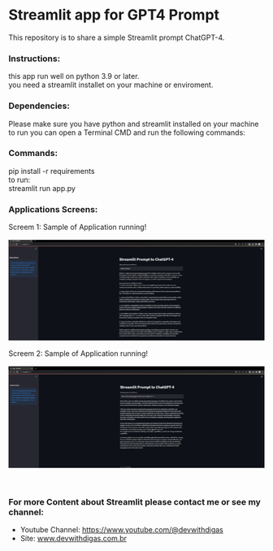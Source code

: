 # Streamlit app for GPT4 Prompt
This repository is to share a simple Streamlit prompt ChatGPT-4.  <br >


### Instructions: <br >
this app run well on python 3.9 or later.<br >
you need a streamlit installet on your machine or enviroment.<br >

### Dependencies: <br >
Please make sure you have python and streamlit installed on your machine<br >
to run you can open a Terminal CMD and run the following commands:<br >

### Commands:
pip install -r requirements<br >
to run:<br >
streamlit run app.py<br >

### Applications Screens:<br >

Screem 1: Sample of Application running!  <br ><br >
![Screenshot](frontpage2.jpg)<br >

Screem 2: Sample of Application running! <br ><br >
![Screenshot](frontend1.jpg)

 <br >
 
 ### For more Content about Streamlit please contact me or see my channel:
- Youtube Channel: https://www.youtube.com/@devwithdigas <br >
- Site: www.devwithdigas.com.br <br >
